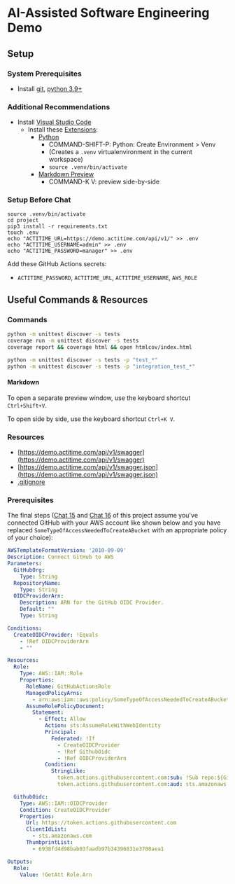 # AI-Assisted Software Engineering Demo

## Setup

### System Prerequisites

* Install [git](https://git-scm.com/downloads), [python 3.9+](https://www.python.org/downloads/)

### Additional Recommendations

* Install [Visual Studio Code](https://code.visualstudio.com/download)
  * Install these [Extensions](https://marketplace.visualstudio.com/VSCode): 
    * [Python](https://marketplace.visualstudio.com/items?itemName=ms-python.python)
      * COMMAND-SHIFT-P: Python: Create Environment > Venv 
      * (Creates a `.venv` virtualenvironment in the current workspace)
      * `source .venv/bin/activate` 
    * [Markdown Preview](https://marketplace.visualstudio.com/items?itemName=bierner.markdown-preview-github-styles)
      * COMMAND-K V: preview side-by-side

### Setup Before Chat

```
source .venv/bin/activate
cd project
pip3 install -r requirements.txt
touch .env
echo "ACTITIME_URL=https://demo.actitime.com/api/v1/" >> .env
echo "ACTITIME_USERNAME=admin" >> .env
echo "ACTITIME_PASSWORD=manager" >> .env
```

Add these GitHub Actions secrets:
* `ACTITIME_PASSWORD`, `ACTITIME_URL`, `ACTITIME_USERNAME`, `AWS_ROLE`



## Useful Commands & Resources

### Commands

```bash
python -m unittest discover -s tests
coverage run -m unittest discover -s tests
coverage report && coverage html && open htmlcov/index.html

python -m unittest discover -s tests -p "test_*"
python -m unittest discover -s tests -p "integration_test_*"
```
#### Markdown

To open a separate preview window, use the keyboard shortcut `Ctrl+Shift+V`.

To open side by side, use the keyboard shortcut `Ctrl+K V`.



### Resources

* [https://demo.actitime.com/api/v1/swagger](https://demo.actitime.com/api/v1/swagger)
* [https://demo.actitime.com/api/v1/swagger.json](https://demo.actitime.com/api/v1/swagger.json)
* [.gitignore](https://raw.githubusercontent.com/github/gitignore/main/Python.gitignore)

### Prerequisites

The final steps ([Chat 15](chat/15.md) and [Chat 16](chat/16.md) of this project assume you've connected GitHub with your AWS account like shown below and you have replaced `SomeTypeOfAccessNeededToCreateABucket` with an appropriate policy of your choice): 

```yaml
AWSTemplateFormatVersion: '2010-09-09'
Description: Connect GitHub to AWS
Parameters:
  GitHubOrg:
    Type: String
  RepositoryName:
    Type: String
  OIDCProviderArn:
    Description: ARN for the GitHub OIDC Provider.
    Default: ""
    Type: String

Conditions:
  CreateOIDCProvider: !Equals 
    - !Ref OIDCProviderArn
    - ""

Resources:
  Role:
    Type: AWS::IAM::Role
    Properties:
      RoleName: GitHubActionsRole
      ManagedPolicyArns:
        - arn:aws:iam::aws:policy/SomeTypeOfAccessNeededToCreateABucket
      AssumeRolePolicyDocument:
        Statement:
          - Effect: Allow
            Action: sts:AssumeRoleWithWebIdentity
            Principal:
              Federated: !If 
                - CreateOIDCProvider
                - !Ref GithubOidc
                - !Ref OIDCProviderArn
            Condition:
              StringLike:
                token.actions.githubusercontent.com:sub: !Sub repo:${GitHubOrg}/iowa-technology-summit-2023:*
                token.actions.githubusercontent.com:aud: sts.amazonaws.com

  GithubOidc:
    Type: AWS::IAM::OIDCProvider
    Condition: CreateOIDCProvider
    Properties:
      Url: https://token.actions.githubusercontent.com
      ClientIdList: 
        - sts.amazonaws.com
      ThumbprintList:
        - 6938fd4d98bab03faadb97b34396831e3780aea1

Outputs:
  Role:
    Value: !GetAtt Role.Arn 
```
